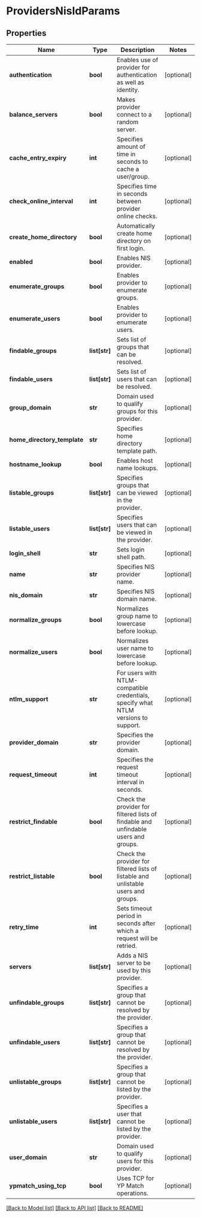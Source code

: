 # ProvidersNisIdParams

## Properties
Name | Type | Description | Notes
------------ | ------------- | ------------- | -------------
**authentication** | **bool** | Enables use of provider for authentication as well as identity. | [optional] 
**balance_servers** | **bool** | Makes provider connect to a random server. | [optional] 
**cache_entry_expiry** | **int** | Specifies amount of time in seconds to cache a user/group. | [optional] 
**check_online_interval** | **int** | Specifies time in seconds between provider online checks. | [optional] 
**create_home_directory** | **bool** | Automatically create home directory on first login. | [optional] 
**enabled** | **bool** | Enables NIS provider. | [optional] 
**enumerate_groups** | **bool** | Enables provider to enumerate groups. | [optional] 
**enumerate_users** | **bool** | Enables provider to enumerate users. | [optional] 
**findable_groups** | **list[str]** | Sets list of groups that can be resolved. | [optional] 
**findable_users** | **list[str]** | Sets list of users that can be resolved. | [optional] 
**group_domain** | **str** | Domain used to qualify groups for this provider. | [optional] 
**home_directory_template** | **str** | Specifies home directory template path. | [optional] 
**hostname_lookup** | **bool** | Enables host name lookups. | [optional] 
**listable_groups** | **list[str]** | Specifies groups that can be viewed in the provider. | [optional] 
**listable_users** | **list[str]** | Specifies users that can be viewed in the provider. | [optional] 
**login_shell** | **str** | Sets login shell path. | [optional] 
**name** | **str** | Specifies NIS provider name. | [optional] 
**nis_domain** | **str** | Specifies NIS domain name. | [optional] 
**normalize_groups** | **bool** | Normalizes group name to lowercase before lookup. | [optional] 
**normalize_users** | **bool** | Normalizes user name to lowercase before lookup. | [optional] 
**ntlm_support** | **str** | For users with NTLM-compatible credentials, specify what NTLM versions to support. | [optional] 
**provider_domain** | **str** | Specifies the provider domain. | [optional] 
**request_timeout** | **int** | Specifies the request timeout interval in seconds. | [optional] 
**restrict_findable** | **bool** | Check the provider for filtered lists of findable and unfindable users and groups. | [optional] 
**restrict_listable** | **bool** | Check the provider for filtered lists of listable and unlistable users and groups. | [optional] 
**retry_time** | **int** | Sets timeout period in seconds after which a request will be retried. | [optional] 
**servers** | **list[str]** | Adds a NIS server to be used by this provider. | [optional] 
**unfindable_groups** | **list[str]** | Specifies a group that cannot be resolved by the provider. | [optional] 
**unfindable_users** | **list[str]** | Specifies a group that cannot be resolved by the provider. | [optional] 
**unlistable_groups** | **list[str]** | Specifies a group that cannot be listed by the provider. | [optional] 
**unlistable_users** | **list[str]** | Specifies a user that cannot be listed by the provider. | [optional] 
**user_domain** | **str** | Domain used to qualify users for this provider. | [optional] 
**ypmatch_using_tcp** | **bool** | Uses TCP for YP Match operations. | [optional] 

[[Back to Model list]](../README.md#documentation-for-models) [[Back to API list]](../README.md#documentation-for-api-endpoints) [[Back to README]](../README.md)


